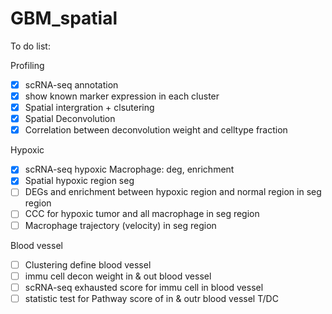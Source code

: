 # GBM_spatial
To do list:

Profiling

- [x] scRNA-seq annotation
- [x] show known marker expression in each cluster
- [x] Spatial intergration + clsutering
- [x] Spatial Deconvolution
- [x] Correlation between deconvolution weight and celltype fraction

Hypoxic

- [x] scRNA-seq hypoxic Macrophage: deg, enrichment
- [x] Spatial hypoxic region seg
- [ ] DEGs and enrichment between hypoxic region and normal region in seg region
- [ ] CCC for hypoxic tumor and all macrophage in seg region
- [ ] Macrophage trajectory (velocity) in seg region

Blood vessel

- [ ] Clustering define blood vessel
- [ ] immu cell decon weight in & out blood vessel
- [ ] scRNA-seq exhausted score for immu cell in blood vessel
- [ ] statistic test for Pathway score of in & outr blood vessel T/DC
